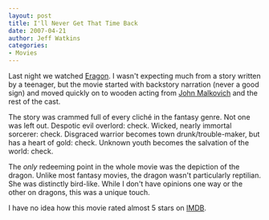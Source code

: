 ```yaml
---
layout: post
title: I'll Never Get That Time Back
date: 2007-04-21
author: Jeff Watkins
categories:
- Movies
---
```


Last night we watched [Eragon](http://www.imdb.com/title/tt0449010/). I wasn't expecting much from a story written by a teenager, but the movie started with backstory narration (never a good sign) and moved quickly on to wooden acting from [John Malkovich](http://www.imdb.com/name/nm0000518/) and the rest of the cast.

The story was crammed full of every clich&eacute; in the fantasy genre. Not one was left out. Despotic evil overlord: check. Wicked, nearly immortal sorcerer: check. Disgraced warrior becomes town drunk/trouble-maker, but has a heart of gold: check. Unknown youth becomes the salvation of the world: check.

The _only_ redeeming point in the whole movie was the depiction of the dragon. Unlike most fantasy movies, the dragon wasn't particularly reptilian. She was distinctly bird-like. While I don't have opinions one way or the other on dragons, this was a unique touch.

I have no idea how this movie rated almost 5 stars on [IMDB](http://www.imdb.com).